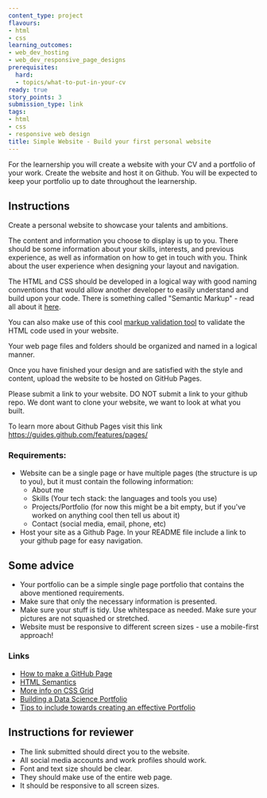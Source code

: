 ```yaml
---
content_type: project
flavours:
- html
- css
learning_outcomes:
- web_dev_hosting
- web_dev_responsive_page_designs
prerequisites:
  hard:
  - topics/what-to-put-in-your-cv
ready: true
story_points: 3
submission_type: link
tags:
- html
- css
- responsive web design
title: Simple Website - Build your first personal website
---
```

For the learnership you will create a website with your CV and a portfolio of your work. Create the website and host it on Github. You will be expected to keep your portfolio up to date throughout the learnership.

## Instructions

Create a personal website to showcase your talents and ambitions.

The content and information you choose to display is up to you. There should be some information about your skills, interests, and previous experience, as well as information on how to get in touch with you. Think about the user experience when designing your layout and navigation.

The HTML and CSS should be developed in a logical way with good naming conventions that would allow another developer to easily understand and build upon your code. There is something called "Semantic Markup" - read all about it [here](https://seekbrevity.com/semantic-markup-important-web-design/).

You can also make use of this cool [markup validation tool](https://validator.w3.org/) to validate the HTML code used in your website.

Your web page files and folders should be organized and named in a logical manner.

Once you have finished your design and are satisfied with the style and content, upload the website to be hosted on GitHub Pages.

Please submit a link to your website. DO NOT submit a link to your github repo. We dont want to clone your website, we want to look at what you built.

To learn more about Github Pages visit this link https://guides.github.com/features/pages/

### Requirements:

- Website can be a single page or have multiple pages (the structure is up to you), but it must contain the following information:
  - About me
  - Skills (Your tech stack: the languages and tools you use)
  - Projects/Portfolio (for now this might be a bit empty, but if you've worked on anything cool then tell us about it)
  - Contact (social media, email, phone, etc)
- Host your site as a Github Page. In your README file include a link to your github page for easy navigation.

## Some advice

- Your portfolio can be a simple single page portfolio that contains the above mentioned requirements.
- Make sure that only the necessary information is presented.
- Make sure your stuff is tidy. Use whitespace as needed. Make sure your pictures are not squashed or stretched.
- Website must be responsive to different screen sizes - use a mobile-first approach!

### Links

- [How to make a GitHub Page](https://pages.github.com/)
- [HTML Semantics](https://www.w3schools.com/html/html5_semantic_elements.asp)
- [More info on CSS Grid](https://css-tricks.com/snippets/css/complete-guide-grid/)
- [Building a Data Science Portfolio](https://www.dataquest.io/blog/build-a-data-science-portfolio/)
- [Tips to include towards creating an effective Portfolio](https://www.freecodecamp.org/news/how-to-build-an-awesome-data-science-portfolio/)


## Instructions for reviewer 

- The link submitted should direct you to the website.
- All social media accounts and work profiles should work.
- Font and text size should be clear.
- They should make use of the entire web page.
- It should be responsive to all screen sizes.